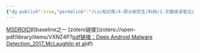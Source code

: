 ```yaml
---
{"dg-publish":true,"permalink":"/czc知识库/4-硕士研究生/科研/1-文献阅读笔记/5-未未未未分类/基于CNN的安卓恶意软件检测：Deep Android Malware Detection/","dgPassFrontmatter":true,"created":"2024-06-18T17:45:27.039+08:00","updated":"2024-12-08T12:30:21.264+08:00"}
---
```



[MSDROID](202305.1.MSDROID：Identifying%20Malicious%20Snippets%20for%20Android%20Malware%20Detection.md)的baseline之一
[zotero链接](zotero://open-pdf/library/items/VXNZ4P7[pdf链接：Deep Android Malware Detection_2017_McLaughlin et al](Deep%20Android%20Malware%20Detection_2017_McLaughlin%20et%20al.pdf)df)

